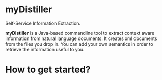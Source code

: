 # myDistiller
Self-Service Information Extraction.

**myDistiller** is a Java-based commandline tool to extract context aware information from natural language documents.
It creates xml documents from the files you drop in.
You can add your own semantics in order to retrieve the information useful to you.

# How to get started?

